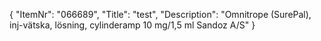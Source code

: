 {
  "ItemNr": "066689",
  "Title": "test",
  "Description": "Omnitrope (SurePal), inj-vätska, lösning, cylinderamp 10 mg/1,5 ml Sandoz A/S"
}